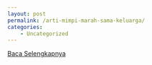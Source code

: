 ```yaml
---
layout: post
permalink: /arti-mimpi-marah-sama-keluarga/
categories:
    - Uncategorized
---
```


[Baca Selengkapnya](/08)